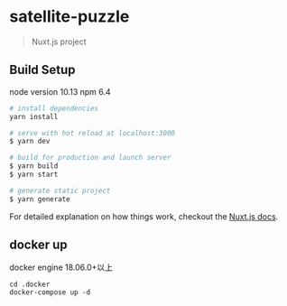 # satellite-puzzle

> Nuxt.js project

## Build Setup
node version 10.13
npm 6.4
``` bash
# install dependencies
yarn install

# serve with hot reload at localhost:3000
$ yarn dev

# build for production and launch server
$ yarn build
$ yarn start

# generate static project
$ yarn generate
```

For detailed explanation on how things work, checkout the [Nuxt.js docs](https://github.com/nuxt/nuxt.js).

## docker up
docker engine 18.06.0+以上
```
cd .docker
docker-compose up -d
```
